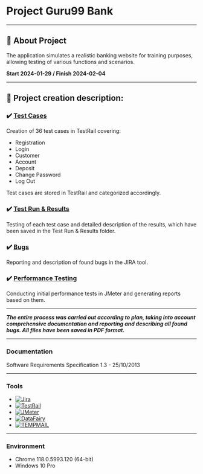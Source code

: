 # Project Guru99 Bank
-----
## :memo: About Project 

The application simulates a realistic banking website for training purposes, allowing testing of various functions and scenarios.

**Start 2024-01-29 / Finish 2024-02-04**

-----
## :pushpin: Project creation description:

### :heavy_check_mark: [Test Cases](https://github.com/natallor/my_test_projects/tree/main/Project%20Guru99%20Bank/Test%20Cases)
Creation of 36 test cases in TestRail covering:
- Registration
- Login
- Customer
- Account
- Deposit
- Change Password
- Log Out <br>

Test cases are stored in TestRail and categorized accordingly.

### :heavy_check_mark: [Test Run & Results](https://github.com/natallor/my_test_projects/tree/main/Project%20Guru99%20Bank/Test%20Run%20%26%20Results)
Testing of each test case and detailed description of the results, which have been saved in the Test Run & Results folder.

### :heavy_check_mark: [Bugs](https://github.com/natallor/my_test_projects/tree/main/Project%20Guru99%20Bank/Bug%20Reports)
Reporting and description of found bugs in the JIRA tool.

### :heavy_check_mark: [Performance Testing](https://github.com/natallor/my_test_projects/tree/main/Project%20Guru99%20Bank/JMeter%20Report)
Conducting initial performance tests in JMeter and generating reports based on them.

-----
***The entire process was carried out according to plan, taking into account comprehensive documentation and reporting and describing all found bugs.
All files have been saved in PDF format.***

-----

### Documentation
Software Requirements Specification 1.3 - 25/10/2013

-----
### Tools
- [![Jira](https://img.shields.io/badge/Jira-%230052CC?style=%2520flat-squar&logo=Jira&logoColor=blue&labelColor=black&color=blue)](https://www.atlassian.com/pl/software/jira) 
- [![TestRail](https://img.shields.io/badge/TestRail-%2365C179?style=%20flat-square&logo=TestRail&logoColor=green&labelColor=black&color=blue)](https://www.testrail.com/) 
- [![JMeter](https://img.shields.io/badge/JMeter-%23D22128?style=flat&logo=Apache%20JMeter&logoColor=red&labelColor=black&color=blue)](https://jmeter.apache.org/) 
- [![DataFairy](https://img.shields.io/badge/DataFairy%20-%20%23A1CA03?style=flat&logo=Excel)](https://devskiller.com/datafairy/#/person) 
- [![TEMPMAIL](https://img.shields.io/badge/TEMPMAIL%20-%20%23A1CA03?style=flat)](https://temp-mail.org/pl/)

-----

### Environment
- Chrome 118.0.5993.120  (64-bit) <br>
- Windows 10 Pro
